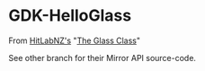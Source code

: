 GDK-HelloGlass
==============

From [HitLabNZ's](https://github.com/HITLabNZ) "[The Glass Class](http://arforglass.org/?project=the-glass-class)"

See other branch for their Mirror API source-code. 
